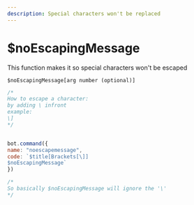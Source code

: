 ```yaml
---
description: Special characters won't be replaced
---
```


# $noEscapingMessage

This function makes it so special characters won't be escaped

```
$noEscapingMessage[arg number (optional)]
```

```javascript
/*
How to escape a character:
by adding \ infront
example:
\]
*/


bot.command({
name: "noescapemessage",
code: `$title[Brackets[\]]
$noEscapingMessage`
})

/*
So basically $noEscapingMessage will ignore the '\'
*/
```
